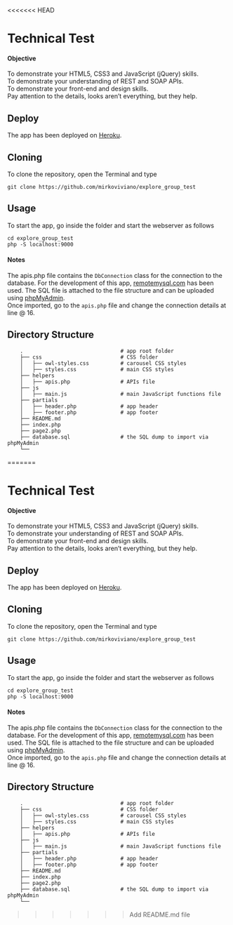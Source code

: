 <<<<<<< HEAD
# Technical Test

#### Objective
To demonstrate your HTML5, CSS3 and JavaScript (jQuery) skills.\
To demonstrate your understanding of REST and SOAP APIs.\
To demonstrate your front-end and design skills.\
Pay attention to the details, looks aren’t everything, but they help.

## Deploy
The app has been deployed on [Heroku](https://exploretestmirko.herokuapp.com).

## Cloning
To clone the repository, open the Terminal and type
```
git clone https://github.com/mirkoviviano/explore_group_test
```

## Usage
To start the app, go inside the folder and start the webserver as follows
```
cd explore_group_test 
php -S localhost:9000
```
#### Notes
The apis.php file contains the `DbConnection` class for the connection to the database. For the development of this app, [remotemysql.com](https://remotemysql.com/) has been used. The SQL file is attached to the file structure and can be uploaded using [phpMyAdmin](https://docs.phpmyadmin.net/en/latest/import_export.html). \
Once imported, go to the `apis.php` file and change the connection details at line @ 16. 


## Directory Structure
```
    .                               # app root folder
    ├── css                         # CSS folder
    │   ├── owl-styles.css          # carousel CSS styles   
    │   ├── styles.css              # main CSS styles
    ├── helpers                      
    │   ├── apis.php                # APIs file           
    ├── js                         
    │   ├── main.js                 # main JavaScript functions file
    ├── partials                       
    │   ├── header.php              # app header
    │   ├── footer.php              # app footer
    ├── README.md                  
    ├── index.php                 
    ├── page2.php          
    ├── database.sql                # the SQL dump to import via phpMyAdmin
    └──                              
```
=======
# Technical Test

#### Objective
To demonstrate your HTML5, CSS3 and JavaScript (jQuery) skills.\
To demonstrate your understanding of REST and SOAP APIs.\
To demonstrate your front-end and design skills.\
Pay attention to the details, looks aren’t everything, but they help.

## Deploy
The app has been deployed on [Heroku](https://exploretestmirko.herokuapp.com).

## Cloning
To clone the repository, open the Terminal and type
```
git clone https://github.com/mirkoviviano/explore_group_test
```

## Usage
To start the app, go inside the folder and start the webserver as follows
```
cd explore_group_test 
php -S localhost:9000
```
#### Notes
The apis.php file contains the `DbConnection` class for the connection to the database. For the development of this app, [remotemysql.com](https://remotemysql.com/) has been used. The SQL file is attached to the file structure and can be uploaded using [phpMyAdmin](https://docs.phpmyadmin.net/en/latest/import_export.html). \
Once imported, go to the `apis.php` file and change the connection details at line @ 16. 


## Directory Structure
```
    .                               # app root folder
    ├── css                         # CSS folder
    │   ├── owl-styles.css          # carousel CSS styles   
    │   ├── styles.css              # main CSS styles
    ├── helpers                      
    │   ├── apis.php                # APIs file           
    ├── js                         
    │   ├── main.js                 # main JavaScript functions file
    ├── partials                       
    │   ├── header.php              # app header
    │   ├── footer.php              # app footer
    ├── README.md                  
    ├── index.php                 
    ├── page2.php          
    ├── database.sql                # the SQL dump to import via phpMyAdmin
    └──                              
```
>>>>>>> Add README.md file
